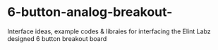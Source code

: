 6-button-analog-breakout-
=========================

Interface ideas, example codes &amp; libraies for interfacing the Elint Labz designed 6 button breakout board
